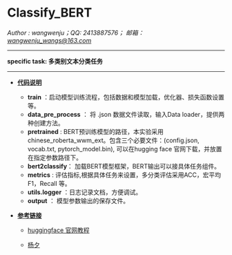 # Classify_BERT

*Author : wangwenju；QQ: 2413887576； 邮箱：wangwenju_wangs@163.com*

***

**specific task: 多类别文本分类任务**

***

+ <u>**代码说明**</u>
  + **train** ：启动模型训练流程，包括数据和模型加载，优化器、损失函数设置等。
  + **data_pre_process** ： 将 .json 数据文件读取，输入Data loader，提供两种创建方法。
  + **pretrained** :  BERT预训练模型的路径，本实验采用 chinese_roberta_wwm_ext。包含三个必要文件：(config.json,  vocab.txt, pytorch_model.bin), 可以在hugging face 官网下载，并放置在指定参数路径下。
  + **bert2classify**： 加载BERT模型框架，BERT输出可以接具体任务组件。
  + **metrics**  : 评估指标,根据具体任务来设置，多分类评估采用ACC，宏平均F1，Recall 等。
  + **utils.logger** ：日志记录文档，方便调试。
  + **output** ： 模型参数输出的保存文件。



+ <u>**参考链接**</u>

  +  [huggingface 官网教程](https://huggingface.co/course)

  + [杨夕](https://github.com/km1994/nlp_paper_study)

    
